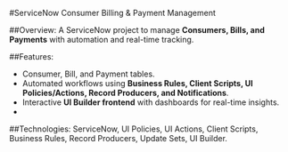 #ServiceNow Consumer Billing & Payment Management

##Overview:
  A ServiceNow project to manage **Consumers, Bills, and Payments** with automation and real-time tracking.
  
##Features:
  - Consumer, Bill, and Payment tables.  
  - Automated workflows using **Business Rules, Client Scripts, UI Policies/Actions, Record Producers, and Notifications**.  
  - Interactive **UI Builder frontend** with dashboards for real-time insights.
  - 
##Technologies:
  ServiceNow, UI Policies, UI Actions, Client Scripts, Business Rules, Record Producers, Update Sets, UI Builder.  
